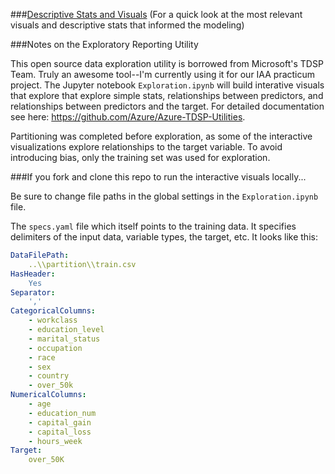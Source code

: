###[Descriptive Stats and Visuals](http://htmlpreview.github.io/?https://github.com/dinicholson/data-scientist-exercise01/blob/master/exploration/Descriptive%20Stats%20and%20Visuals.html)
(For a quick look at the most relevant visuals and descriptive stats that informed the modeling) 



###Notes on the Exploratory Reporting Utility

This open source data exploration utility is borrowed from Microsoft's TDSP Team. Truly an awesome tool--I'm currently using it for our IAA practicum project. The Jupyter notebook `Exploration.ipynb` will build interative visuals that explore that explore simple stats, relationships between predictors, and relationships between predictors and the target. For detailed documentation see here: https://github.com/Azure/Azure-TDSP-Utilities.

Partitioning was completed before exploration, as some of the interactive visualizations explore relationships to the target variable. To avoid introducing bias, only the training set was used for exploration. 


###If you fork and clone this repo to run the interactive visuals locally...

Be sure to change file paths in the global settings in the `Exploration.ipynb` file.

The `specs.yaml` file which itself points to the training data. It specifies delimiters of the input data, variable types, the target, etc. It looks like this:

```yaml
DataFilePath:
    ..\\partition\\train.csv
HasHeader:
    Yes
Separator:
    ','
CategoricalColumns:
    - workclass
    - education_level
    - marital_status
    - occupation
    - race
    - sex
    - country
    - over_50k
NumericalColumns:
    - age 
    - education_num
    - capital_gain
    - capital_loss
    - hours_week
Target:
    over_50K

```

